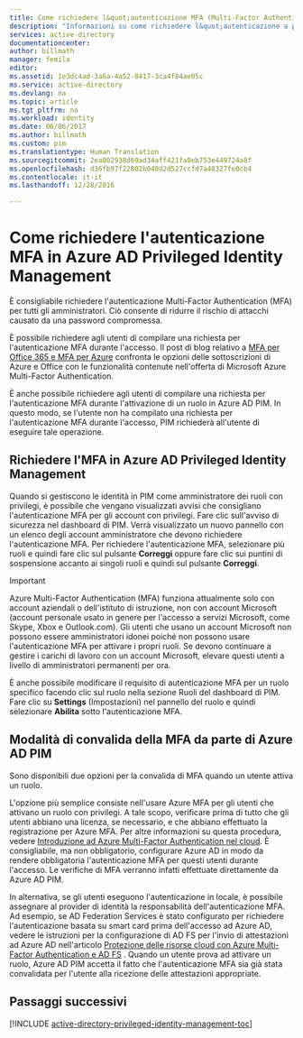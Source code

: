 ```yaml
---
title: Come richiedere l&quot;autenticazione MFA (Multi-Factor Authentication) | Documentazione Microsoft
description: "Informazioni su come richiedere l&quot;autenticazione a più fattori (MFA, Multi-Factor Authentication) per identità con privilegi con l&quot;estensione Azure Active Directory Privileged Identity Management."
services: active-directory
documentationcenter: 
author: billmath
manager: femila
editor: 
ms.assetid: 1e3dc4ad-3a6a-4a52-8417-3ca4f84ae05c
ms.service: active-directory
ms.devlang: na
ms.topic: article
ms.tgt_pltfrm: na
ms.workload: identity
ms.date: 06/06/2017
ms.author: billmath
ms.custom: pim
ms.translationtype: Human Translation
ms.sourcegitcommit: 2ea002938d69ad34aff421fa0eb753e449724a8f
ms.openlocfilehash: d36fb97f22802b040d2d527ccfd7a48327fe0cb4
ms.contentlocale: it-it
ms.lasthandoff: 12/28/2016

---
```

# <a name="how-to-require-mfa-in-azure-ad-privileged-identity-management"></a>Come richiedere l'autenticazione MFA in Azure AD Privileged Identity Management
È consigliabile richiedere l'autenticazione Multi-Factor Authentication (MFA) per tutti gli amministratori. Ciò consente di ridurre il rischio di attacchi causato da una password compromessa.

È possibile richiedere agli utenti di compilare una richiesta per l'autenticazione MFA durante l'accesso. Il post di blog relativo a [MFA per Office 365 e MFA per Azure](https://blogs.technet.microsoft.com/ad/2014/02/11/mfa-for-office-365-and-mfa-for-azure/) confronta le opzioni delle sottoscrizioni di Azure e Office con le funzionalità contenute nell'offerta di Microsoft Azure Multi-Factor Authentication.

È anche possibile richiedere agli utenti di compilare una richiesta per l'autenticazione MFA durante l'attivazione di un ruolo in Azure AD PIM. In questo modo, se l'utente non ha compilato una richiesta per l'autenticazione MFA durante l'accesso, PIM richiederà all'utente di eseguire tale operazione.

## <a name="requiring-mfa-in-azure-ad-privileged-identity-management"></a>Richiedere l'MFA in Azure AD Privileged Identity Management
Quando si gestiscono le identità in PIM come amministratore dei ruoli con privilegi, è possibile che vengano visualizzati avvisi che consigliano l'autenticazione MFA per gli account con privilegi. Fare clic sull'avviso di sicurezza nel dashboard di PIM. Verrà visualizzato un nuovo pannello con un elenco degli account amministratore che devono richiedere l'autenticazione MFA.  Per richiedere l'autenticazione MFA, selezionare più ruoli e quindi fare clic sul pulsante **Correggi** oppure fare clic sui puntini di sospensione accanto ai singoli ruoli e quindi sul pulsante **Correggi**.

> [!IMPORTANT]
> Azure Multi-Factor Authentication (MFA) funziona attualmente solo con account aziendali o dell'istituto di istruzione, non con account Microsoft (account personale usato in genere per l'accesso a servizi Microsoft, come Skype, Xbox e Outlook.com). Gli utenti che usano un account Microsoft non possono essere amministratori idonei poiché non possono usare l'autenticazione MFA per attivare i propri ruoli. Se devono continuare a gestire i carichi di lavoro con un account Microsoft, elevare questi utenti a livello di amministratori permanenti per ora.
> 
> 

È anche possibile modificare il requisito di autenticazione MFA per un ruolo specifico facendo clic sul ruolo nella sezione Ruoli del dashboard di PIM. Fare clic su **Settings** (Impostazioni) nel pannello del ruolo e quindi selezionare **Abilita** sotto l'autenticazione MFA.

## <a name="how-azure-ad-pim-validates-mfa"></a>Modalità di convalida della MFA da parte di Azure AD PIM
Sono disponibili due opzioni per la convalida di MFA quando un utente attiva un ruolo.

L'opzione più semplice consiste nell'usare Azure MFA per gli utenti che attivano un ruolo con privilegi. A tale scopo, verificare prima di tutto che gli utenti abbiano una licenza, se necessario, e che abbiano effettuato la registrazione per Azure MFA. Per altre informazioni su questa procedura, vedere [Introduzione ad Azure Multi-Factor Authentication nel cloud](../multi-factor-authentication/multi-factor-authentication-get-started-cloud.md). È consigliabile, ma non obbligatorio, configurare Azure AD in modo da rendere obbligatoria l'autenticazione MFA per questi utenti durante l'accesso. Le verifiche di MFA verranno infatti effettuate direttamente da Azure AD PIM.

In alternativa, se gli utenti eseguono l'autenticazione in locale, è possibile assegnare al provider di identità la responsabilità dell'autenticazione MFA. Ad esempio, se AD Federation Services è stato configurato per richiedere l'autenticazione basata su smart card prima dell'accesso ad Azure AD, vedere le istruzioni per la configurazione di AD FS per l'invio di attestazioni ad Azure AD nell'articolo [Protezione delle risorse cloud con Azure Multi-Factor Authentication e AD FS](../multi-factor-authentication/multi-factor-authentication-get-started-adfs-cloud.md) . Quando un utente prova ad attivare un ruolo, Azure AD PIM accetta il fatto che l'autenticazione MFA sia già stata convalidata per l'utente alla ricezione delle attestazioni appropriate.

<!--Every topic should have next steps and links to the next logical set of content to keep the customer engaged-->
## <a name="next-steps"></a>Passaggi successivi
[!INCLUDE [active-directory-privileged-identity-management-toc](../../includes/active-directory-privileged-identity-management-toc.md)]


